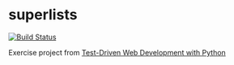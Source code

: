 superlists
==========

[![Build Status](https://travis-ci.org/bhrutledge/superlists.svg?branch=master)](https://travis-ci.org/bhrutledge/superlists)

Exercise project from [Test-Driven Web Development with Python](http://www.obeythetestinggoat.com)
